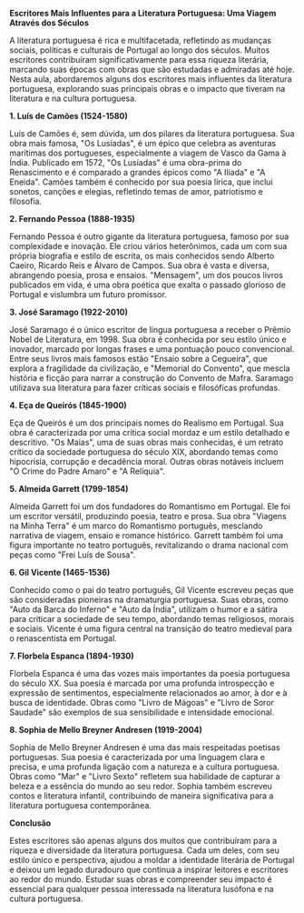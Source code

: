 **Escritores Mais Influentes para a Literatura Portuguesa: Uma Viagem Através dos Séculos**

A literatura portuguesa é rica e multifacetada, refletindo as mudanças sociais, políticas e culturais de Portugal ao longo dos séculos. Muitos escritores contribuíram significativamente para essa riqueza literária, marcando suas épocas com obras que são estudadas e admiradas até hoje. Nesta aula, abordaremos alguns dos escritores mais influentes da literatura portuguesa, explorando suas principais obras e o impacto que tiveram na literatura e na cultura portuguesa.

**1. Luís de Camões (1524-1580)**

Luís de Camões é, sem dúvida, um dos pilares da literatura portuguesa. Sua obra mais famosa, "Os Lusíadas", é um épico que celebra as aventuras marítimas dos portugueses, especialmente a viagem de Vasco da Gama à Índia. Publicado em 1572, "Os Lusíadas" é uma obra-prima do Renascimento e é comparado a grandes épicos como "A Ilíada" e "A Eneida". Camões também é conhecido por sua poesia lírica, que inclui sonetos, canções e elegias, refletindo temas de amor, patriotismo e filosofia.

**2. Fernando Pessoa (1888-1935)**

Fernando Pessoa é outro gigante da literatura portuguesa, famoso por sua complexidade e inovação. Ele criou vários heterônimos, cada um com sua própria biografia e estilo de escrita, os mais conhecidos sendo Alberto Caeiro, Ricardo Reis e Álvaro de Campos. Sua obra é vasta e diversa, abrangendo poesia, prosa e ensaios. "Mensagem", um dos poucos livros publicados em vida, é uma obra poética que exalta o passado glorioso de Portugal e vislumbra um futuro promissor.

**3. José Saramago (1922-2010)**

José Saramago é o único escritor de língua portuguesa a receber o Prêmio Nobel de Literatura, em 1998. Sua obra é conhecida por seu estilo único e inovador, marcado por longas frases e uma pontuação pouco convencional. Entre seus livros mais famosos estão "Ensaio sobre a Cegueira", que explora a fragilidade da civilização, e "Memorial do Convento", que mescla história e ficção para narrar a construção do Convento de Mafra. Saramago utilizava sua literatura para fazer críticas sociais e filosóficas profundas.

**4. Eça de Queirós (1845-1900)**

Eça de Queirós é um dos principais nomes do Realismo em Portugal. Sua obra é caracterizada por uma crítica social mordaz e um estilo detalhado e descritivo. "Os Maias", uma de suas obras mais conhecidas, é um retrato crítico da sociedade portuguesa do século XIX, abordando temas como hipocrisia, corrupção e decadência moral. Outras obras notáveis incluem "O Crime do Padre Amaro" e "A Relíquia".

**5. Almeida Garrett (1799-1854)**

Almeida Garrett foi um dos fundadores do Romantismo em Portugal. Ele foi um escritor versátil, produzindo poesia, teatro e prosa. Sua obra "Viagens na Minha Terra" é um marco do Romantismo português, mesclando narrativa de viagem, ensaio e romance histórico. Garrett também foi uma figura importante no teatro português, revitalizando o drama nacional com peças como "Frei Luís de Sousa".

**6. Gil Vicente (1465-1536)**

Conhecido como o pai do teatro português, Gil Vicente escreveu peças que são consideradas pioneiras na dramaturgia portuguesa. Suas obras, como "Auto da Barca do Inferno" e "Auto da Índia", utilizam o humor e a sátira para criticar a sociedade de seu tempo, abordando temas religiosos, morais e sociais. Vicente é uma figura central na transição do teatro medieval para o renascentista em Portugal.

**7. Florbela Espanca (1894-1930)**

Florbela Espanca é uma das vozes mais importantes da poesia portuguesa do século XX. Sua poesia é marcada por uma profunda introspecção e expressão de sentimentos, especialmente relacionados ao amor, à dor e à busca de identidade. Obras como "Livro de Mágoas" e "Livro de Soror Saudade" são exemplos de sua sensibilidade e intensidade emocional.

**8. Sophia de Mello Breyner Andresen (1919-2004)**

Sophia de Mello Breyner Andresen é uma das mais respeitadas poetisas portuguesas. Sua poesia é caracterizada por uma linguagem clara e precisa, e uma profunda ligação com a natureza e a cultura portuguesa. Obras como "Mar" e "Livro Sexto" refletem sua habilidade de capturar a beleza e a essência do mundo ao seu redor. Sophia também escreveu contos e literatura infantil, contribuindo de maneira significativa para a literatura portuguesa contemporânea.

**Conclusão**

Estes escritores são apenas alguns dos muitos que contribuíram para a riqueza e diversidade da literatura portuguesa. Cada um deles, com seu estilo único e perspectiva, ajudou a moldar a identidade literária de Portugal e deixou um legado duradouro que continua a inspirar leitores e escritores ao redor do mundo. Estudar suas obras e compreender seu impacto é essencial para qualquer pessoa interessada na literatura lusófona e na cultura portuguesa.